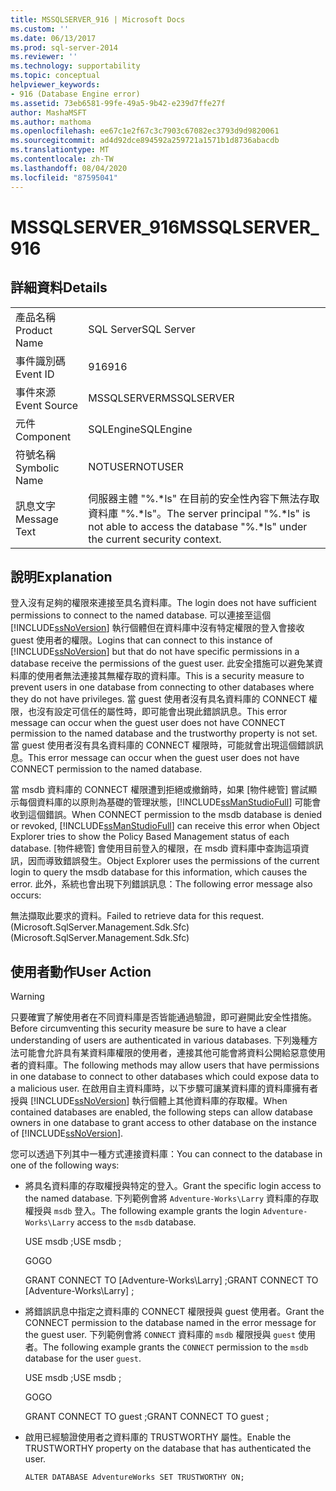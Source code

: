 ```yaml
---
title: MSSQLSERVER_916 | Microsoft Docs
ms.custom: ''
ms.date: 06/13/2017
ms.prod: sql-server-2014
ms.reviewer: ''
ms.technology: supportability
ms.topic: conceptual
helpviewer_keywords:
- 916 (Database Engine error)
ms.assetid: 73eb6581-99fe-49a5-9b42-e239d7ffe27f
author: MashaMSFT
ms.author: mathoma
ms.openlocfilehash: ee67c1e2f67c3c7903c67082ec3793d9d9820061
ms.sourcegitcommit: ad4d92dce894592a259721a1571b1d8736abacdb
ms.translationtype: MT
ms.contentlocale: zh-TW
ms.lasthandoff: 08/04/2020
ms.locfileid: "87595041"
---
```

# <a name="mssqlserver_916"></a><span data-ttu-id="8cd15-102">MSSQLSERVER_916</span><span class="sxs-lookup"><span data-stu-id="8cd15-102">MSSQLSERVER_916</span></span>
    
## <a name="details"></a><span data-ttu-id="8cd15-103">詳細資料</span><span class="sxs-lookup"><span data-stu-id="8cd15-103">Details</span></span>  
  
|||  
|-|-|  
|<span data-ttu-id="8cd15-104">產品名稱</span><span class="sxs-lookup"><span data-stu-id="8cd15-104">Product Name</span></span>|<span data-ttu-id="8cd15-105">SQL Server</span><span class="sxs-lookup"><span data-stu-id="8cd15-105">SQL Server</span></span>|  
|<span data-ttu-id="8cd15-106">事件識別碼</span><span class="sxs-lookup"><span data-stu-id="8cd15-106">Event ID</span></span>|<span data-ttu-id="8cd15-107">916</span><span class="sxs-lookup"><span data-stu-id="8cd15-107">916</span></span>|  
|<span data-ttu-id="8cd15-108">事件來源</span><span class="sxs-lookup"><span data-stu-id="8cd15-108">Event Source</span></span>|<span data-ttu-id="8cd15-109">MSSQLSERVER</span><span class="sxs-lookup"><span data-stu-id="8cd15-109">MSSQLSERVER</span></span>|  
|<span data-ttu-id="8cd15-110">元件</span><span class="sxs-lookup"><span data-stu-id="8cd15-110">Component</span></span>|<span data-ttu-id="8cd15-111">SQLEngine</span><span class="sxs-lookup"><span data-stu-id="8cd15-111">SQLEngine</span></span>|  
|<span data-ttu-id="8cd15-112">符號名稱</span><span class="sxs-lookup"><span data-stu-id="8cd15-112">Symbolic Name</span></span>|<span data-ttu-id="8cd15-113">NOTUSER</span><span class="sxs-lookup"><span data-stu-id="8cd15-113">NOTUSER</span></span>|  
|<span data-ttu-id="8cd15-114">訊息文字</span><span class="sxs-lookup"><span data-stu-id="8cd15-114">Message Text</span></span>|<span data-ttu-id="8cd15-115">伺服器主體 "%.\*ls" 在目前的安全性內容下無法存取資料庫 "%.\*ls"。</span><span class="sxs-lookup"><span data-stu-id="8cd15-115">The server principal "%.\*ls" is not able to access the database "%.\*ls" under the current security context.</span></span>|  
  
## <a name="explanation"></a><span data-ttu-id="8cd15-116">說明</span><span class="sxs-lookup"><span data-stu-id="8cd15-116">Explanation</span></span>  
 <span data-ttu-id="8cd15-117">登入沒有足夠的權限來連接至具名資料庫。</span><span class="sxs-lookup"><span data-stu-id="8cd15-117">The login does not have sufficient permissions to connect to the named database.</span></span> <span data-ttu-id="8cd15-118">可以連接至這個 [!INCLUDE[ssNoVersion](../../includes/ssnoversion-md.md)] 執行個體但在資料庫中沒有特定權限的登入會接收 guest 使用者的權限。</span><span class="sxs-lookup"><span data-stu-id="8cd15-118">Logins that can connect to this instance of [!INCLUDE[ssNoVersion](../../includes/ssnoversion-md.md)] but that do not have specific permissions in a database receive the permissions of the guest user.</span></span> <span data-ttu-id="8cd15-119">此安全措施可以避免某資料庫的使用者無法連接其無權存取的資料庫。</span><span class="sxs-lookup"><span data-stu-id="8cd15-119">This is a security measure to prevent users in one database from connecting to other databases where they do not have privileges.</span></span> <span data-ttu-id="8cd15-120">當 guest 使用者沒有具名資料庫的 CONNECT 權限，也沒有設定可信任的屬性時，即可能會出現此錯誤訊息。</span><span class="sxs-lookup"><span data-stu-id="8cd15-120">This error message can occur when the guest user does not have CONNECT permission to the named database and the trustworthy property is not set.</span></span> <span data-ttu-id="8cd15-121">當 guest 使用者沒有具名資料庫的 CONNECT 權限時，可能就會出現這個錯誤訊息。</span><span class="sxs-lookup"><span data-stu-id="8cd15-121">This error message can occur when the guest user does not have CONNECT permission to the named database.</span></span>  
  
 <span data-ttu-id="8cd15-122">當 msdb 資料庫的 CONNECT 權限遭到拒絕或撤銷時，如果 [物件總管] 嘗試顯示每個資料庫的以原則為基礎的管理狀態，[!INCLUDE[ssManStudioFull](../../includes/ssmanstudiofull-md.md)] 可能會收到這個錯誤。</span><span class="sxs-lookup"><span data-stu-id="8cd15-122">When CONNECT permission to the msdb database is denied or revoked, [!INCLUDE[ssManStudioFull](../../includes/ssmanstudiofull-md.md)] can receive this error when Object Explorer tries to show the Policy Based Management status of each database.</span></span> <span data-ttu-id="8cd15-123">[物件總管] 會使用目前登入的權限，在 msdb 資料庫中查詢這項資訊，因而導致錯誤發生。</span><span class="sxs-lookup"><span data-stu-id="8cd15-123">Object Explorer uses the permissions of the current login to query the msdb database for this information, which causes the error.</span></span> <span data-ttu-id="8cd15-124">此外，系統也會出現下列錯誤訊息：</span><span class="sxs-lookup"><span data-stu-id="8cd15-124">The following error message also occurs:</span></span>  
  
 <span data-ttu-id="8cd15-125">無法擷取此要求的資料。</span><span class="sxs-lookup"><span data-stu-id="8cd15-125">Failed to retrieve data for this request.</span></span> <span data-ttu-id="8cd15-126">(Microsoft.SqlServer.Management.Sdk.Sfc)</span><span class="sxs-lookup"><span data-stu-id="8cd15-126">(Microsoft.SqlServer.Management.Sdk.Sfc)</span></span>  
  
## <a name="user-action"></a><span data-ttu-id="8cd15-127">使用者動作</span><span class="sxs-lookup"><span data-stu-id="8cd15-127">User Action</span></span>  
  
> [!WARNING]  
>  <span data-ttu-id="8cd15-128">只要確實了解使用者在不同資料庫是否皆能通過驗證，即可避開此安全性措施。</span><span class="sxs-lookup"><span data-stu-id="8cd15-128">Before circumventing this security measure be sure to have a clear understanding of users are authenticated in various databases.</span></span> <span data-ttu-id="8cd15-129">下列幾種方法可能會允許具有某資料庫權限的使用者，連接其他可能會將資料公開給惡意使用者的資料庫。</span><span class="sxs-lookup"><span data-stu-id="8cd15-129">The following methods may allow users that have permissions in one database to connect to other databases which could expose data to a malicious user.</span></span> <span data-ttu-id="8cd15-130">在啟用自主資料庫時，以下步驟可讓某資料庫的資料庫擁有者授與 [!INCLUDE[ssNoVersion](../../includes/ssnoversion-md.md)] 執行個體上其他資料庫的存取權。</span><span class="sxs-lookup"><span data-stu-id="8cd15-130">When contained databases are enabled, the following steps can allow database owners in one database to grant access to other database on the instance of [!INCLUDE[ssNoVersion](../../includes/ssnoversion-md.md)].</span></span>  
  
 <span data-ttu-id="8cd15-131">您可以透過下列其中一種方式連接資料庫：</span><span class="sxs-lookup"><span data-stu-id="8cd15-131">You can connect to the database in one of the following ways:</span></span>  
  
-   <span data-ttu-id="8cd15-132">將具名資料庫的存取權授與特定的登入。</span><span class="sxs-lookup"><span data-stu-id="8cd15-132">Grant the specific login access to the named database.</span></span> <span data-ttu-id="8cd15-133">下列範例會將 `Adventure-Works\Larry` 資料庫的存取權授與 `msdb` 登入。</span><span class="sxs-lookup"><span data-stu-id="8cd15-133">The following example grants the login `Adventure-Works\Larry` access to the `msdb` database.</span></span>  
  
     <span data-ttu-id="8cd15-134">USE msdb ;</span><span class="sxs-lookup"><span data-stu-id="8cd15-134">USE msdb ;</span></span>  
  
     <span data-ttu-id="8cd15-135">GO</span><span class="sxs-lookup"><span data-stu-id="8cd15-135">GO</span></span>  
  
     <span data-ttu-id="8cd15-136">GRANT CONNECT TO [Adventure-Works\Larry] ;</span><span class="sxs-lookup"><span data-stu-id="8cd15-136">GRANT CONNECT TO [Adventure-Works\Larry] ;</span></span>  
  
-   <span data-ttu-id="8cd15-137">將錯誤訊息中指定之資料庫的 CONNECT 權限授與 guest 使用者。</span><span class="sxs-lookup"><span data-stu-id="8cd15-137">Grant the CONNECT permission to the database named in the error message for the guest user.</span></span> <span data-ttu-id="8cd15-138">下列範例會將 `CONNECT` 資料庫的 `msdb` 權限授與 `guest` 使用者。</span><span class="sxs-lookup"><span data-stu-id="8cd15-138">The following example grants the `CONNECT` permission to the `msdb` database for the user `guest`.</span></span>  
  
     <span data-ttu-id="8cd15-139">USE msdb ;</span><span class="sxs-lookup"><span data-stu-id="8cd15-139">USE msdb ;</span></span>  
  
     <span data-ttu-id="8cd15-140">GO</span><span class="sxs-lookup"><span data-stu-id="8cd15-140">GO</span></span>  
  
     <span data-ttu-id="8cd15-141">GRANT CONNECT TO guest ;</span><span class="sxs-lookup"><span data-stu-id="8cd15-141">GRANT CONNECT TO guest ;</span></span>  
  
-   <span data-ttu-id="8cd15-142">啟用已經驗證使用者之資料庫的 TRUSTWORTHY 屬性。</span><span class="sxs-lookup"><span data-stu-id="8cd15-142">Enable the TRUSTWORTHY property on the database that has authenticated the user.</span></span>  
  
     `ALTER DATABASE AdventureWorks SET TRUSTWORTHY ON;`  
  
  
